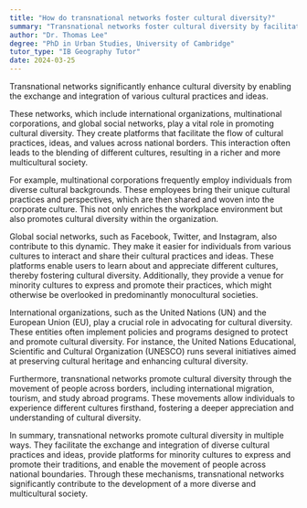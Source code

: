 ```yaml
---
title: "How do transnational networks foster cultural diversity?"
summary: "Transnational networks foster cultural diversity by facilitating the exchange and integration of different cultural practices and ideas."
author: "Dr. Thomas Lee"
degree: "PhD in Urban Studies, University of Cambridge"
tutor_type: "IB Geography Tutor"
date: 2024-03-25
---
```


Transnational networks significantly enhance cultural diversity by enabling the exchange and integration of various cultural practices and ideas.

These networks, which include international organizations, multinational corporations, and global social networks, play a vital role in promoting cultural diversity. They create platforms that facilitate the flow of cultural practices, ideas, and values across national borders. This interaction often leads to the blending of different cultures, resulting in a richer and more multicultural society.

For example, multinational corporations frequently employ individuals from diverse cultural backgrounds. These employees bring their unique cultural practices and perspectives, which are then shared and woven into the corporate culture. This not only enriches the workplace environment but also promotes cultural diversity within the organization.

Global social networks, such as Facebook, Twitter, and Instagram, also contribute to this dynamic. They make it easier for individuals from various cultures to interact and share their cultural practices and ideas. These platforms enable users to learn about and appreciate different cultures, thereby fostering cultural diversity. Additionally, they provide a venue for minority cultures to express and promote their practices, which might otherwise be overlooked in predominantly monocultural societies.

International organizations, such as the United Nations (UN) and the European Union (EU), play a crucial role in advocating for cultural diversity. These entities often implement policies and programs designed to protect and promote cultural diversity. For instance, the United Nations Educational, Scientific and Cultural Organization (UNESCO) runs several initiatives aimed at preserving cultural heritage and enhancing cultural diversity.

Furthermore, transnational networks promote cultural diversity through the movement of people across borders, including international migration, tourism, and study abroad programs. These movements allow individuals to experience different cultures firsthand, fostering a deeper appreciation and understanding of cultural diversity.

In summary, transnational networks promote cultural diversity in multiple ways. They facilitate the exchange and integration of diverse cultural practices and ideas, provide platforms for minority cultures to express and promote their traditions, and enable the movement of people across national boundaries. Through these mechanisms, transnational networks significantly contribute to the development of a more diverse and multicultural society.
    